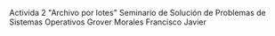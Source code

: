 Activida 2
"Archivo por lotes"
Seminario de Solución de Problemas de Sistemas Operativos
Grover Morales Francisco Javier
